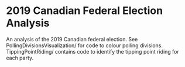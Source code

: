 # 2019 Canadian Federal Election Analysis
An analysis of the 2019 Canadian federal election. See PollingDivisionsVisualization/ for code to colour polling
divisions. TippingPointRiding/ contains code to identify the tipping point riding for each party.
